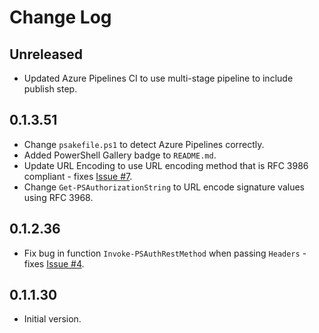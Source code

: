 # Change Log

## Unreleased

- Updated Azure Pipelines CI to use multi-stage pipeline to include publish step.

## 0.1.3.51

- Change `psakefile.ps1` to detect Azure Pipelines correctly.
- Added PowerShell Gallery badge to `README.md`.
- Update URL Encoding to use URL encoding method that is RFC 3986 compliant - fixes
  [Issue #7](https://github.com/PlagueHO/PSAuth/issues/7).
- Change `Get-PSAuthorizationString` to URL encode signature values using RFC 3968.

## 0.1.2.36

- Fix bug in function `Invoke-PSAuthRestMethod` when passing `Headers` - fixes
  [Issue #4](https://github.com/PlagueHO/PSAuth/issues/4).

## 0.1.1.30

- Initial version.

